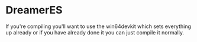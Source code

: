 # DreamerES

If you're compiling you'll want to use the win64devkit which sets everything up already or if you have already done it
you can just compile it normally.